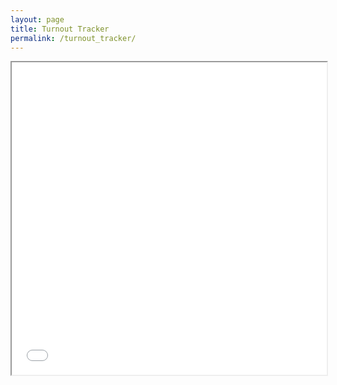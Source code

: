 ```yaml
---
layout: page
title: Turnout Tracker
permalink: /turnout_tracker/
---
```



<iframe src="/assets/files/turnout_tracker_philadelphia-3.html" width="100%" height="500px"></iframe>